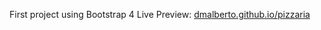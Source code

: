 First project using Bootstrap 4
Live Preview: [dmalberto.github.io/pizzaria](https://dmalberto.github.io/pizzaria)
